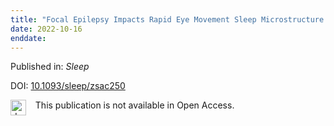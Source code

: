 ```yaml
---
title: "Focal Epilepsy Impacts Rapid Eye Movement Sleep Microstructure."
date: 2022-10-16
enddate:
---
```


Published in: *Sleep*

DOI: [10.1093/sleep/zsac250](https://doi.org/10.1093/sleep/zsac250)

<img src="https://upload.wikimedia.org/wikipedia/commons/thumb/0/0e/Closed_Access_logo_transparent.svg/1200px-Closed_Access_logo_transparent.svg.png" alt="drawing" width="25" align="left"/> &nbsp;&nbsp;&nbsp;This publication is not available in Open Access.



